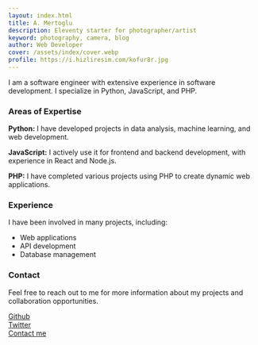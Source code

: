 ```yaml
---
layout: index.html
title: A. Mertoglu
description: Eleventy starter for photographer/artist
keyword: photography, camera, blog
author: Web Developer
cover: /assets/index/cover.webp
profile: https://i.hizliresim.com/kofur8r.jpg
---
```


I am a software engineer with extensive experience in software development. I specialize in Python, JavaScript, and PHP.

### Areas of Expertise
<b>Python:</b> I have developed projects in data analysis, machine learning, and web development.

<b>JavaScript:</b> I actively use it for frontend and backend development, with experience in React and Node.js.

<b>PHP:</b> I have completed various projects using PHP to create dynamic web applications.

### Experience
I have been involved in many projects, including:

+ Web applications
+ API development
+ Database management

### Contact
Feel free to reach out to me for more information about my projects and collaboration opportunities.

<a target='_blank' href='https://github.com/web0dev'>Github</a>
<br/>
<a target='_blank' href='https://twitter.com/web0dev'>Twitter</a>
<br/>
<a target='_blank' href='mailto:abdullah.mertoglu1619@gmail.com'>Contact me</a>
